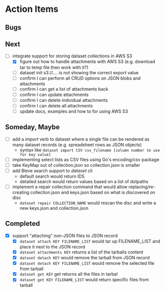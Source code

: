 
# Action Items

## Bugs


## Next

+ [ ] integrate support for storing dataset collections in AWS S3
    + [x] figure out how to handle attachments with AWS S3 (e.g. download tar to temp file then work with it?)
    + [ ] dataset init s3://.... is not showing the correct export value
    + [ ] confirm I can perform all CRUD options on JSON blobs and attachments
    + [ ] confirm I can get a list of attachments back
    + [ ] confirm I can update attachments
    + [ ] confirm I can delete individual attachments
    + [ ] confirm I can delete all attachments
    + [ ] update docs, examples and how to for using AWS S3

## Someday, Maybe

+ [ ] add a _import_ verb to dataset where a single file can be rendered as many dataset records (e.g. spreadsheet rows as JSON objects)
    + syntax like `dataset import CSV csv_filename [column number to use for key value]`
+ [ ] implementing select lists as CSV files using Go's encoding/csv package 
+ [ ] take KeyMap out of collection.json so collection.json is smaller
+ [ ] add Bleve search support to *dataset* cli
    + default search would return IDS
    + detailed search would return values based on a list of dotpaths
+ [ ] implement a repair collection command that would allow replacing/re-creating collection.json and keys.json based on what is discovered on disc
    + `dataset repair COLLECTION_NAME` would rescan the disc and write a new keys.json and collection.json



## Completed

+ [x] support "attaching" non-JSON files to JSON record
    + [x] `dataset attach KEY FILENAME_LIST` would tar up FILENAME_LIST and place it next to the JSON record
    + [x] `dataset attachments KEY` returns a list of the tarballs content
    + [x] `dataset detach KEY` would remove the tarball from JSON record
    + [x] `dataset detach KEY FILENAME_LIST` would remove the selected file from tarball
    + [x] `dataset get KEY` get returns all the files in tarbal
    + [x] `dataset get KEY FILENAME_LIST` would return specific files from tarball
